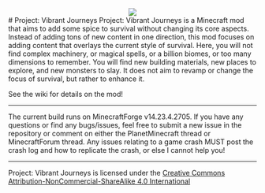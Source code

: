 <div style="text-align:center"><img src ="https://i.imgur.com/Cc6Lwpb.png" /></div>
# Project: Vibrant Journeys
Project: Vibrant Journeys is a Minecraft mod that aims to add some spice to survival without changing its core aspects. Instead of adding tons of new content in one direction, this mod focuses on adding content that overlays the current style of survival. Here, you will not find complex machinery, or magical spells, or a billion biomes, or too many dimensions to remember. You will find new building materials, new places to explore, and new monsters to slay. It does not aim to revamp or change the focus of survival, but rather to enhance it.

See the wiki for details on the mod!

-------------------------------------------------

The current build runs on MinecraftForge v14.23.4.2705.
If you have any questions or find any bugs/issues, feel free to submit a new issue in the repository or comment on either the PlanetMinecraft thread or MinecraftForum thread. Any issues relating to a game crash MUST post the crash log and how to replicate the crash, or else I cannot help you!

-------------------------------------------------

Project: Vibrant Journeys is licensed under the [Creative Commons Attribution-NonCommercial-ShareAlike 4.0 International](https://creativecommons.org/licenses/by-nc-sa/4.0/)